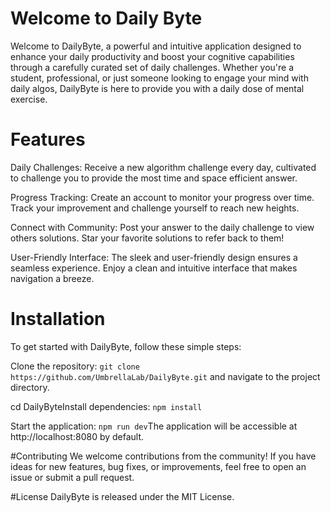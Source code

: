 # Welcome to Daily Byte
Welcome to DailyByte, a powerful and intuitive application designed to enhance your daily productivity and boost your cognitive capabilities through a carefully curated set of daily challenges. Whether you're a student, professional, or just someone looking to engage your mind with daily algos, DailyByte is here to provide you with a daily dose of mental exercise.

# Features
Daily Challenges: Receive a new algorithm challenge every day, cultivated to challenge you to provide the most time and space efficient answer.

Progress Tracking: Create an account to monitor your progress over time. Track your improvement and challenge yourself to reach new heights.

Connect with Community: Post your answer to the daily challenge to view others solutions. Star your favorite solutions to refer back to them!

User-Friendly Interface: The sleek and user-friendly design ensures a seamless experience. Enjoy a clean and intuitive interface that makes navigation a breeze.

# Installation
To get started with DailyByte, follow these simple steps:

Clone the repository:
`git clone https://github.com/UmbrellaLab/DailyByte.git` and navigate to the project directory.

cd DailyByteInstall dependencies:
`npm install`

Start the application:
`npm run dev`The application will be accessible at http://localhost:8080 by default.

#Contributing
We welcome contributions from the community! If you have ideas for new features, bug fixes, or improvements, feel free to open an issue or submit a pull request.

#License
DailyByte is released under the MIT License.
